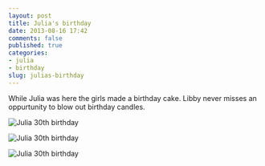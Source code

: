 ```yaml
---
layout: post
title: Julia's birthday
date: 2013-08-16 17:42
comments: false
published: true
categories:
- julia
- birthday
slug: julias-birthday
---
```

While Julia was here the girls made a birthday cake.  Libby never misses an oppurtunity to blow out birthday candles.


![Julia 30th birthday](http://media.eick.us/media/photographs/2013/2013-04-07/julia-birthday-2013-04-07-at-18-21-49.jpg)

![Julia 30th birthday](http://media.eick.us/media/photographs/2013/2013-04-07/julia-birthday-2013-04-07-at-18-22-38.jpg)

![Julia 30th birthday](http://media.eick.us/media/photographs/2013/2013-04-07/julia-birthday-2013-04-07-at-18-26-20.jpg)
